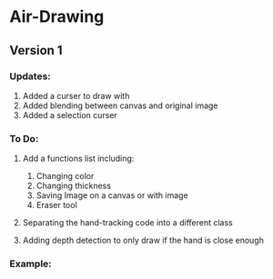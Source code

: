 # Air-Drawing
## Version 1

### Updates:

1) Added a curser to draw with
2) Added blending between canvas and original image
3) Added a selection curser 

### To Do:

1) Add a functions list including:

    1) Changing color 
    2) Changing thickness 
    3) Saving Image on a canvas or with image
    4) Eraser tool

2) Separating the hand-tracking code into a different class

3) Adding depth detection to only draw if the hand is close enough 

### Example:


